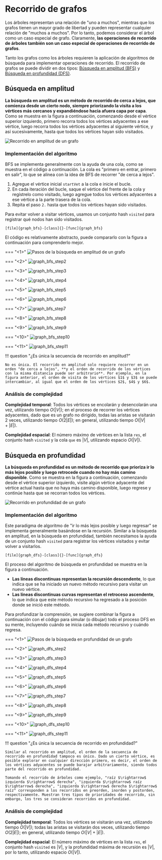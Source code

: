 # Recorrido de grafos

Los árboles representan una relación de "uno a muchos", mientras que los grafos tienen un mayor grado de libertad y pueden representar cualquier relación de "muchos a muchos". Por lo tanto, podemos considerar el árbol como un caso especial de grafo. Claramente, **las operaciones de recorrido de árboles también son un caso especial de operaciones de recorrido de grafos**.

Tanto los grafos como los árboles requieren la aplicación de algoritmos de búsqueda para implementar operaciones de recorrido. El recorrido de grafos se puede dividir en dos tipos: <u>Búsqueda en amplitud (BFS)</u> y <u>Búsqueda en profundidad (DFS)</u>.

## Búsqueda en amplitud

**La búsqueda en amplitud es un método de recorrido de cerca a lejos, que comienza desde un cierto nodo, siempre priorizando la visita a los vértices más cercanos y expandiéndose hacia afuera capa por capa**. Como se muestra en la figura a continuación, comenzando desde el vértice superior izquierdo, primero recorra todos los vértices adyacentes a ese vértice, luego recorra todos los vértices adyacentes al siguiente vértice, y así sucesivamente, hasta que todos los vértices hayan sido visitados.

![Recorrido en amplitud de un grafo](graph_traversal.assets/graph_bfs.png)

### Implementación del algoritmo

BFS se implementa generalmente con la ayuda de una cola, como se muestra en el código a continuación. La cola es "primero en entrar, primero en salir", lo que se alinea con la idea de BFS de recorrer "de cerca a lejos".

1.  Agregue el vértice inicial `startVet` a la cola e inicie el bucle.
2.  En cada iteración del bucle, saque el vértice del frente de la cola y regístrelo como visitado, luego agregue todos los vértices adyacentes a ese vértice a la parte trasera de la cola.
3.  Repita el paso `2.` hasta que todos los vértices hayan sido visitados.

Para evitar volver a visitar vértices, usamos un conjunto hash `visited` para registrar qué nodos han sido visitados.

```src
[file]{graph_bfs}-[class]{}-[func]{graph_bfs}
```

El código es relativamente abstracto, puede compararlo con la figura a continuación para comprenderlo mejor.

=== "<1>"
    ![Pasos de la búsqueda en amplitud de un grafo](graph_traversal.assets/graph_bfs_step1.png)

=== "<2>"
    ![graph_bfs_step2](graph_traversal.assets/graph_bfs_step2.png)

=== "<3>"
    ![graph_bfs_step3](graph_traversal.assets/graph_bfs_step3.png)

=== "<4>"
    ![graph_bfs_step4](graph_traversal.assets/graph_bfs_step4.png)

=== "<5>"
    ![graph_bfs_step5](graph_traversal.assets/graph_bfs_step5.png)

=== "<6>"
    ![graph_bfs_step6](graph_traversal.assets/graph_bfs_step6.png)

=== "<7>"
    ![graph_bfs_step7](graph_traversal.assets/graph_bfs_step7.png)

=== "<8>"
    ![graph_bfs_step8](graph_traversal.assets/graph_bfs_step8.png)

=== "<9>"
    ![graph_bfs_step9](graph_traversal.assets/graph_bfs_step9.png)

=== "<10>"
    ![graph_bfs_step10](graph_traversal.assets/graph_bfs_step10.png)

=== "<11>"
    ![graph_bfs_step11](graph_traversal.assets/graph_bfs_step11.png)

!!! question "¿Es única la secuencia de recorrido en amplitud?"

    No es única. El recorrido en amplitud solo requiere recorrer en un orden "de cerca a lejos", **y el orden de recorrido de los vértices con la misma distancia puede ser arbitrario**. Por ejemplo, en la figura anterior, el orden de visita de los vértices $1$ y $3$ se puede intercambiar, al igual que el orden de los vértices $2$, $4$ y $6$.

### Análisis de complejidad

**Complejidad temporal**: Todos los vértices se encolarán y desencolarán una vez, utilizando tiempo $O(|V|)$; en el proceso de recorrer los vértices adyacentes, dado que es un grafo no dirigido, todas las aristas se visitarán $2$ veces, utilizando tiempo $O(2|E|)$; en general, utilizando tiempo $O(|V| + |E|)$.

**Complejidad espacial**: El número máximo de vértices en la lista `res`, el conjunto hash `visited` y la cola `que` es $|V|$, utilizando espacio $O(|V|)$.

## Búsqueda en profundidad

**La búsqueda en profundidad es un método de recorrido que prioriza ir lo más lejos posible y luego retrocede cuando no hay más camino disponible**. Como se muestra en la figura a continuación, comenzando desde el vértice superior izquierdo, visite algún vértice adyacente del vértice actual hasta que no haya más camino disponible, luego regrese y continúe hasta que se recorran todos los vértices.

![Recorrido en profundidad de un grafo](graph_traversal.assets/graph_dfs.png)

### Implementación del algoritmo

Este paradigma de algoritmo de "ir lo más lejos posible y luego regresar" se implementa generalmente basándose en la recursión. Similar a la búsqueda en amplitud, en la búsqueda en profundidad, también necesitamos la ayuda de un conjunto hash `visited` para registrar los vértices visitados y evitar volver a visitarlos.

```src
[file]{graph_dfs}-[class]{}-[func]{graph_dfs}
```

El proceso del algoritmo de búsqueda en profundidad se muestra en la figura a continuación.

-   **Las líneas discontinuas representan la recursión descendente**, lo que indica que se ha iniciado un nuevo método recursivo para visitar un nuevo vértice.
-   **Las líneas discontinuas curvas representan el retroceso ascendente**, lo que indica que este método recursivo ha regresado a la posición donde se inició este método.

Para profundizar la comprensión, se sugiere combinar la figura a continuación con el código para simular (o dibujar) todo el proceso DFS en su mente, incluyendo cuándo se inicia cada método recursivo y cuándo regresa.

=== "<1>"
    ![Pasos de la búsqueda en profundidad de un grafo](graph_traversal.assets/graph_dfs_step1.png)

=== "<2>"
    ![graph_dfs_step2](graph_traversal.assets/graph_dfs_step2.png)

=== "<3>"
    ![graph_dfs_step3](graph_traversal.assets/graph_dfs_step3.png)

=== "<4>"
    ![graph_dfs_step4](graph_traversal.assets/graph_dfs_step4.png)

=== "<5>"
    ![graph_dfs_step5](graph_traversal.assets/graph_dfs_step5.png)

=== "<6>"
    ![graph_dfs_step6](graph_traversal.assets/graph_dfs_step6.png)

=== "<7>"
    ![graph_dfs_step7](graph_traversal.assets/graph_dfs_step7.png)

=== "<8>"
    ![graph_dfs_step8](graph_traversal.assets/graph_dfs_step8.png)

=== "<9>"
    ![graph_dfs_step9](graph_traversal.assets/graph_dfs_step9.png)

=== "<10>"
    ![graph_dfs_step10](graph_traversal.assets/graph_dfs_step10.png)

=== "<11>"
    ![graph_dfs_step11](graph_traversal.assets/graph_dfs_step11.png)

!!! question "¿Es única la secuencia de recorrido en profundidad?"

    Similar al recorrido en amplitud, el orden de la secuencia de recorrido en profundidad tampoco es único. Dado un cierto vértice, es posible explorar en cualquier dirección primero, es decir, el orden de los vértices adyacentes se puede barajar arbitrariamente, siendo todos parte del recorrido en profundidad.

    Tomando el recorrido de árboles como ejemplo, "raíz $\rightarrow$ izquierda $\rightarrow$ derecha", "izquierda $\rightarrow$ raíz $\rightarrow$ derecha", "izquierda $\rightarrow$ derecha $\rightarrow$ raíz" corresponden a los recorridos en preorden, inorden y postorden, respectivamente. Muestran tres tipos de prioridades de recorrido, sin embargo, los tres se consideran recorridos en profundidad.

### Análisis de complejidad

**Complejidad temporal**: Todos los vértices se visitarán una vez, utilizando tiempo $O(|V|)$; todas las aristas se visitarán dos veces, utilizando tiempo $O(2|E|)$; en general, utilizando tiempo $O(|V| + |E|)$.

**Complejidad espacial**: El número máximo de vértices en la lista `res`, el conjunto hash `visited` es $|V|$, y la profundidad máxima de recursión es $|V|$, por lo tanto, utilizando espacio $O(|V|)$.
